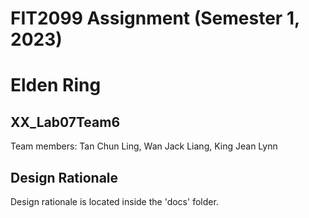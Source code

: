 # FIT2099 Assignment (Semester 1, 2023)
# Elden Ring

## XX_Lab07Team6
Team members: Tan Chun Ling, Wan Jack Liang, King Jean Lynn

## Design Rationale
Design rationale is located inside the 'docs' folder.